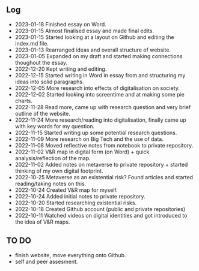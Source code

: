 
## Log 
* 2023-01-18 Finished essay on Word.  
* 2023-01-15 Almost finalised essay and made final edits. 
* 2023-01-15 Started looking at a layout on Github and editing the index.md file.
* 2023-01-13 Rearranged ideas and overall structure of website.
* 2023-01-05 Expanded on my draft and started making connections thoughout the essay.
* 2022-12-20 Kept writing and editing.
* 2022-12-15 Started writing in Word in essay from and structuring my ideas into solid paragraphs. 
* 2022-12-05 More research into effects of digitalisation on society.
* 2022-12-02 Started looking into screentime and at making some pie charts. 
* 2022-11-28 Read more, came up with research question and very brief outline of the website.
* 2022-11-24 More research/reading into digitalisation, finally came up with key words for my question.
* 2022-11-15 Started writing up some potential research questions.
* 2022-11-09 More research on Big Tech and the use of data.
* 2022-11-08 Moved reflective notes from notebook to private repository.
* 2022-11-02 V&R map in digital form (on Word) + quick analysis/reflection of the map.
* 2022-11-02 Added notes on metaverse to private repository + started thinking of my own digital footprint.
* 2022-10-25 Metaverse as an existential risk? Found articles and started reading/taking notes on this.
* 2022-10-24 Created V&R map for myself.
* 2022-10-24 Added initial notes to private repository.
* 2022-10-20 Started researching existential risks.
* 2022-10-18 Created Github account (public and private repositories) 
* 2022-10-11 Watched videos on digital identities and got introduced to the idea of V&R maps.

## TO DO  
* finish website, move everything onto Github. 
* self and peer assesment.

